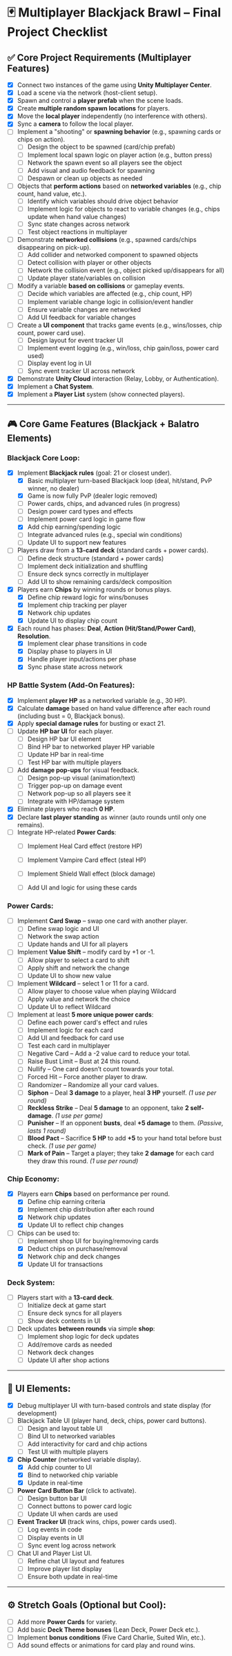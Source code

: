 # 🃏 Multiplayer Blackjack Brawl – Final Project Checklist

## ✅ Core Project Requirements (Multiplayer Features)

- [x] Connect two instances of the game using **Unity Multiplayer Center**.
- [x] Load a scene via the network (host-client setup).
- [x] Spawn and control a **player prefab** when the scene loads.
- [x] Create **multiple random spawn locations** for players.
- [x] Move the **local player** independently (no interference with others).
- [x] Sync a **camera** to follow the local player.
- [ ] Implement a "shooting" or **spawning behavior** (e.g., spawning cards or chips on action).
    - [ ] Design the object to be spawned (card/chip prefab)
    - [ ] Implement local spawn logic on player action (e.g., button press)
    - [ ] Network the spawn event so all players see the object
    - [ ] Add visual and audio feedback for spawning
    - [ ] Despawn or clean up objects as needed
- [ ] Objects that **perform actions** based on **networked variables** (e.g., chip count, hand value, etc.).
    - [ ] Identify which variables should drive object behavior
    - [ ] Implement logic for objects to react to variable changes (e.g., chips update when hand value changes)
    - [ ] Sync state changes across network
    - [ ] Test object reactions in multiplayer
- [ ] Demonstrate **networked collisions** (e.g., spawned cards/chips disappearing on pick-up).
    - [ ] Add collider and networked component to spawned objects
    - [ ] Detect collision with player or other objects
    - [ ] Network the collision event (e.g., object picked up/disappears for all)
    - [ ] Update player state/variables on collision
- [ ] Modify a variable **based on collisions** or gameplay events.
    - [ ] Decide which variables are affected (e.g., chip count, HP)
    - [ ] Implement variable change logic in collision/event handler
    - [ ] Ensure variable changes are networked
    - [ ] Add UI feedback for variable changes
- [ ] Create a **UI component** that tracks game events (e.g., wins/losses, chip count, power card use).
    - [ ] Design layout for event tracker UI
    - [ ] Implement event logging (e.g., win/loss, chip gain/loss, power card used)
    - [ ] Display event log in UI
    - [ ] Sync event tracker UI across network
- [x] Demonstrate **Unity Cloud** interaction (Relay, Lobby, or Authentication).
- [x] Implement a **Chat System**.
- [x] Implement a **Player List** system (show connected players).

---

## 🎮 Core Game Features (Blackjack + Balatro Elements)

### Blackjack Core Loop:
- [x] Implement **Blackjack rules** (goal: 21 or closest under).  
    - [x] Basic multiplayer turn-based Blackjack loop (deal, hit/stand, PvP winner, no dealer)
    - [x] Game is now fully PvP (dealer logic removed)
    - [ ] Power cards, chips, and advanced rules (in progress)
    - [ ] Design power card types and effects
    - [ ] Implement power card logic in game flow
    - [x] Add chip earning/spending logic
    - [ ] Integrate advanced rules (e.g., special win conditions)
    - [ ] Update UI to support new features
- [ ] Players draw from a **13-card deck** (standard cards + power cards).
    - [ ] Define deck structure (standard + power cards)
    - [ ] Implement deck initialization and shuffling
    - [ ] Ensure deck syncs correctly in multiplayer
    - [ ] Add UI to show remaining cards/deck composition
- [x] Players earn **Chips** by winning rounds or bonus plays.
    - [x] Define chip reward logic for wins/bonuses
    - [x] Implement chip tracking per player
    - [x] Network chip updates
    - [x] Update UI to display chip count
- [x] Each round has phases: **Deal**, **Action (Hit/Stand/Power Card)**, **Resolution**.
    - [x] Implement clear phase transitions in code
    - [x] Display phase to players in UI
    - [x] Handle player input/actions per phase
    - [x] Sync phase state across network

### HP Battle System (Add-On Features):

- [x] Implement **player HP** as a networked variable (e.g., 30 HP).
- [x] Calculate **damage** based on hand value difference after each round (including bust = 0, Blackjack bonus).
- [x] Apply **special damage rules** for busting or exact 21.
- [ ] Update **HP bar UI** for each player.
    - [ ] Design HP bar UI element
    - [ ] Bind HP bar to networked player HP variable
    - [ ] Update HP bar in real-time
    - [ ] Test HP bar with multiple players
- [ ] Add **damage pop-ups** for visual feedback.
    - [ ] Design pop-up visual (animation/text)
    - [ ] Trigger pop-up on damage event
    - [ ] Network pop-up so all players see it
    - [ ] Integrate with HP/damage system
- [x] Eliminate players who reach **0 HP**.
- [x] Declare **last player standing** as winner (auto rounds until only one remains).
- [ ] Integrate HP-related **Power Cards**:
    - [ ] Implement Heal Card effect (restore HP)
    - [ ] Implement Vampire Card effect (steal HP)
    - [ ] Implement Shield Wall effect (block damage)
    - [ ] Add UI and logic for using these cards


### Power Cards:
- [ ] Implement **Card Swap** – swap one card with another player.
    - [ ] Define swap logic and UI
    - [ ] Network the swap action
    - [ ] Update hands and UI for all players
- [ ] Implement **Value Shift** – modify card by +1 or -1.
    - [ ] Allow player to select a card to shift
    - [ ] Apply shift and network the change
    - [ ] Update UI to show new value
- [ ] Implement **Wildcard** – select 1 or 11 for a card.
    - [ ] Allow player to choose value when playing Wildcard
    - [ ] Apply value and network the choice
    - [ ] Update UI to reflect Wildcard
- [ ] Implement at least **5 more unique power cards**:
    - [ ] Define each power card's effect and rules
    - [ ] Implement logic for each card
    - [ ] Add UI and feedback for card use
    - [ ] Test each card in multiplayer
  - [ ] Negative Card – Add a -2 value card to reduce your total.
  - [ ] Raise Bust Limit – Bust at 24 this round.
  - [ ] Nullify – One card doesn’t count towards your total.
  - [ ] Forced Hit – Force another player to draw.
  - [ ] Randomizer – Randomize all your card values.
  - [ ] **Siphon** – Deal **3 damage** to a player, heal **3 HP** yourself. *(1 use per round)*
  - [ ] **Reckless Strike** – Deal **5 damage** to an opponent, take **2 self-damage**. *(1 use per game)*
  - [ ] **Punisher** – If an opponent **busts**, deal **+5 damage** to them. *(Passive, lasts 1 round)*
  - [ ] **Blood Pact** – Sacrifice **5 HP** to add **+5** to your hand total before bust check. *(1 use per game)*
  - [ ] **Mark of Pain** – Target a player; they take **2 damage** for each card they draw this round. *(1 use per round)*
### Chip Economy:
- [x] Players earn **Chips** based on performance per round.
    - [x] Define chip earning criteria
    - [x] Implement chip distribution after each round
    - [x] Network chip updates
    - [x] Update UI to reflect chip changes
- [ ] Chips can be used to:
    - [ ] Implement shop UI for buying/removing cards
    - [x] Deduct chips on purchase/removal
    - [x] Network chip and deck changes
    - [x] Update UI for transactions
  
### Deck System:
- [ ] Players start with a **13-card deck**.
    - [ ] Initialize deck at game start
    - [ ] Ensure deck syncs for all players
    - [ ] Show deck contents in UI
- [ ] Deck updates **between rounds** via simple **shop**:
    - [ ] Implement shop logic for deck updates
    - [ ] Add/remove cards as needed
    - [ ] Network deck changes
    - [ ] Update UI after shop actions
  
---

## 🧩 UI Elements:
- [x] Debug multiplayer UI with turn-based controls and state display (for development)
- [ ] Blackjack Table UI (player hand, deck, chips, power card buttons).
    - [ ] Design and layout table UI
    - [ ] Bind UI to networked variables
    - [ ] Add interactivity for card and chip actions
    - [ ] Test UI with multiple players
- [x] **Chip Counter** (networked variable display).
    - [x] Add chip counter to UI
    - [x] Bind to networked chip variable
    - [x] Update in real-time
- [ ] **Power Card Button Bar** (click to activate).
    - [ ] Design button bar UI
    - [ ] Connect buttons to power card logic
    - [ ] Update UI when cards are used
- [ ] **Event Tracker UI** (track wins, chips, power cards used).
    - [ ] Log events in code
    - [ ] Display events in UI
    - [ ] Sync event log across network
- [ ] Chat UI and Player List UI.
    - [ ] Refine chat UI layout and features
    - [ ] Improve player list display
    - [ ] Ensure both update in real-time

---

## ⚙️ Stretch Goals (Optional but Cool):
- [ ] Add more **Power Cards** for variety.
- [ ] Add basic **Deck Theme bonuses** (Lean Deck, Power Deck etc.).
- [ ] Implement **bonus conditions** (Five Card Charlie, Suited Win, etc.).
- [ ] Add sound effects or animations for card play and round wins.
